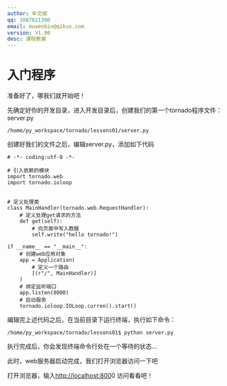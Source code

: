 ```yaml
---
author: 牟文斌
qq: 1007821300
email: muwenbin@qikux.com
version: V1.00
desc: 课程教案
---
```


# 入门程序

准备好了，哪我们就开始吧！

先确定好你的开发目录，进入开发目录后，创建我们的第一个tornado程序文件：server.py

```
/home/py_workspace/tornado/lessons01/server.py
```

创建好我们的文件之后，编辑server.py，添加如下代码

```
# -*- coding:utf-8 -*-

# 引入依赖的模块
import tornado.web
import tornado.ioloop


# 定义处理类
class MainHandler(tornado.web.RequestHandler):
    # 定义处理get请求的方法
    def get(self):
        # 向页面中写入数据
        self.write("hello tornado!")

if __name__ == "__main__":
    # 创建web应用对象
    app = Application(
        # 定义一个路由
        [(r"/", MainHandler)]
    )
    # 绑定监听端口
    app.listen(8000)
    # 启动服务
    tornado.ioloop.IOLoop.curren().start()
```

编辑完上述代码之后，在当前目录下运行终端，执行如下命令：

```
/home/py_workspace/tornado/lessons01$ python server.py
```

执行完成后，你会发现终端命令行处在一个等待的状态...

此时，web服务器启动完成，我们打开浏览器访问一下吧

打开浏览器，输入[http://localhost:800](http://localhost:8000/访问看看吧)0 访问看看吧！

